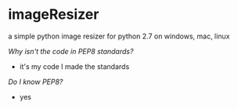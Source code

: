 imageResizer
============

a simple python image resizer for python 2.7 on windows, mac, linux


*Why isn't the code in PEP8 standards?*
- it's my code I made the standards

*Do I know PEP8?*
- yes
